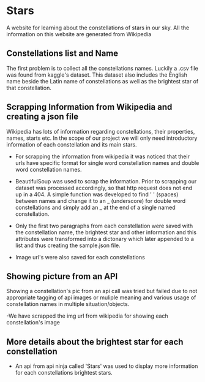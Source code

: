 # Stars

A website for learning about the constellations of stars in our sky. All the information on this website are generated from Wikipedia

## Constellations list and Name

The first problem is to collect all the constellations names. Luckily a .csv file was found from kaggle's dataset. This dataset also includes the English name beside the Latin name of constellations as well as the brightest star of that constellation.

## Scrapping Information from Wikipedia and creating a json file

Wikipedia has lots of information regarding constellations, their properties, names, starts etc. In the scope of our project we will only need introductory information of each constellation and its main stars.

- For scrapping the information from wikipedia it was noticed that their urls have specific format for single word constellation names and double word constellation names.

- BeautifulSoup was used to scrap the information. Prior to scrapping our dataset was processed accordingly, so that http request does not end up in a 404. A simple function was developed to find ' ' (spaces) between names and change it to an _ (underscore) for double word constellations and simply add an _ at the end of a single named constellation.

- Only the first two paragraphs from each constellation were saved with the constellation name, the brightest star and other information and this attributes were transformed into a dictonary which later appended to a list and thus creating the sample.json file.

- Image url's were also saved for each constellations

## Showing picture from an API

Showing a constellation's pic from an api call was tried but failed due to not appropriate tagging of api images or muliple meaning and various usage of constellation names in multiple situation/objects.

-We have scrapped the img url from wikipedia for showing each constellation's image

## More details about the brightest star for each constellation

- An api from api ninja called 'Stars' was used to display more information for each constellations brightest stars.
